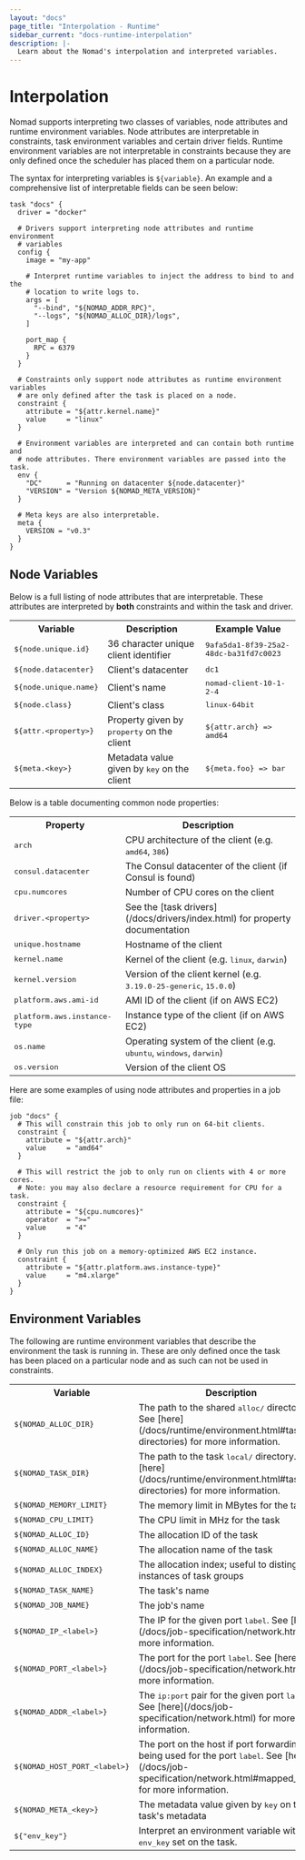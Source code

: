 ```yaml
---
layout: "docs"
page_title: "Interpolation - Runtime"
sidebar_current: "docs-runtime-interpolation"
description: |-
  Learn about the Nomad's interpolation and interpreted variables.
---
```


# Interpolation

Nomad supports interpreting two classes of variables, node attributes and
runtime environment variables. Node attributes are interpretable in constraints,
task environment variables and certain driver fields. Runtime environment
variables are not interpretable in constraints because they are only defined
once the scheduler has placed them on a particular node.

The syntax for interpreting variables is `${variable}`. An example and a
comprehensive list of interpretable fields can be seen below:

```hcl
task "docs" {
  driver = "docker"

  # Drivers support interpreting node attributes and runtime environment
  # variables
  config {
    image = "my-app"

    # Interpret runtime variables to inject the address to bind to and the
    # location to write logs to.
    args = [
      "--bind", "${NOMAD_ADDR_RPC}",
      "--logs", "${NOMAD_ALLOC_DIR}/logs",
    ]

    port_map {
      RPC = 6379
    }
  }

  # Constraints only support node attributes as runtime environment variables
  # are only defined after the task is placed on a node.
  constraint {
    attribute = "${attr.kernel.name}"
    value     = "linux"
  }

  # Environment variables are interpreted and can contain both runtime and
  # node attributes. There environment variables are passed into the task.
  env {
    "DC"      = "Running on datacenter ${node.datacenter}"
    "VERSION" = "Version ${NOMAD_META_VERSION}"
  }

  # Meta keys are also interpretable.
  meta {
    VERSION = "v0.3"
  }
}
```

## Node Variables <a id="interpreted_node_vars"></a>

Below is a full listing of node attributes that are interpretable. These
attributes are interpreted by __both__ constraints and within the task and
driver.

<table class="table table-bordered table-striped">
  <tr>
    <th>Variable</th>
    <th>Description</th>
    <th>Example Value</th>
  </tr>
  <tr>
    <td><tt>${node.unique.id}</tt></td>
    <td>36 character unique client identifier</td>
    <td><tt>9afa5da1-8f39-25a2-48dc-ba31fd7c0023</tt></td>
  </tr>
  <tr>
    <td><tt>${node.datacenter}</tt></td>
    <td>Client's datacenter</td>
    <td><tt>dc1</tt></td>
  </tr>
  <tr>
    <td><tt>${node.unique.name}</tt></td>
    <td>Client's name</td>
    <td><tt>nomad-client-10-1-2-4</tt></td>
  </tr>
  <tr>
    <td><tt>${node.class}</tt></td>
    <td>Client's class</td>
    <td><tt>linux-64bit</tt></td>
  </tr>
  <tr>
    <td><tt>${attr.&lt;property&gt;}</tt></td>
    <td>Property given by <tt>property</tt> on the client</td>
    <td><tt>${attr.arch} => amd64</tt></td>
  </tr>
  <tr>
    <td><tt>${meta.&lt;key&gt;}</tt></td>
    <td>Metadata value given by <tt>key</tt> on the client</td>
    <td><tt>${meta.foo} => bar</tt></td>
  </tr>
</table>

Below is a table documenting common node properties:

<table class="table table-bordered table-striped">
  <tr>
    <th>Property</th>
    <th>Description</th>
  </tr>
  <tr>
    <td><tt>arch</tt></td>
    <td>CPU architecture of the client (e.g. <tt>amd64</tt>, <tt>386</tt>)</td>
  </tr>
  <tr>
    <td><tt>consul.datacenter</tt></td>
    <td>The Consul datacenter of the client (if Consul is found)</td>
  </tr>
  <tr>
    <td><tt>cpu.numcores</tt></td>
    <td>Number of CPU cores on the client</td>
  </tr>
  <tr>
    <td><tt>driver.&lt;property&gt;</tt></td>
    <td>See the [task drivers](/docs/drivers/index.html) for property documentation</td>
  </tr>
  <tr>
    <td><tt>unique.hostname</tt></td>
    <td>Hostname of the client</td>
  </tr>
  <tr>
    <td><tt>kernel.name</tt></td>
    <td>Kernel of the client (e.g. <tt>linux</tt>, <tt>darwin</tt>)</td>
  </tr>
  <tr>
    <td><tt>kernel.version</tt></td>
    <td>Version of the client kernel (e.g. <tt>3.19.0-25-generic</tt>, <tt>15.0.0</tt>)</td>
  </tr>
  <tr>
    <td><tt>platform.aws.ami-id</tt></td>
    <td>AMI ID of the client (if on AWS EC2)</td>
  </tr>
  <tr>
    <td><tt>platform.aws.instance-type</tt></td>
    <td>Instance type of the client (if on AWS EC2)</td>
  </tr>
  <tr>
    <td><tt>os.name</tt></td>
    <td>Operating system of the client (e.g. <tt>ubuntu</tt>, <tt>windows</tt>, <tt>darwin</tt>)</td>
  </tr>
  <tr>
    <td><tt>os.version</tt></td>
    <td>Version of the client OS</td>
  </tr>
</table>

Here are some examples of using node attributes and properties in a job file:

```hcl
job "docs" {
  # This will constrain this job to only run on 64-bit clients.
  constraint {
    attribute = "${attr.arch}"
    value     = "amd64"
  }

  # This will restrict the job to only run on clients with 4 or more cores.
  # Note: you may also declare a resource requirement for CPU for a task.
  constraint {
    attribute = "${cpu.numcores}"
    operator  = ">="
    value     = "4"
  }

  # Only run this job on a memory-optimized AWS EC2 instance.
  constraint {
    attribute = "${attr.platform.aws.instance-type}"
    value     = "m4.xlarge"
  }
}
```

## Environment Variables <a id="interpreted_env_vars"></a>

The following are runtime environment variables that describe the environment
the task is running in. These are only defined once the task has been placed on
a particular node and as such can not be used in constraints.

<table class="table table-bordered table-striped">
  <tr>
    <th>Variable</th>
    <th>Description</th>
  </tr>
  <tr>
    <td><tt>${NOMAD_ALLOC_DIR}</tt></td>
    <td>The path to the shared <tt>alloc/</tt> directory. See [here](/docs/runtime/environment.html#task-directories) for more information.</td>
  </tr>
  <tr>
    <td><tt>${NOMAD_TASK_DIR}</tt></td>
    <td>The path to the task <tt>local/</tt> directory. See [here](/docs/runtime/environment.html#task-directories) for more information.</td>
  </tr>
  <tr>
    <td><tt>${NOMAD_MEMORY_LIMIT}</tt></td>
    <td>The memory limit in MBytes for the task</td>
  </tr>
  <tr>
    <td><tt>${NOMAD_CPU_LIMIT}</tt></td>
    <td>The CPU limit in MHz for the task</td>
  </tr>
  <tr>
    <td><tt>${NOMAD_ALLOC_ID}</tt></td>
    <td>The allocation ID of the task</td>
  </tr>
  <tr>
    <td><tt>${NOMAD_ALLOC_NAME}</tt></td>
    <td>The allocation name of the task</td>
  </tr>
  <tr>
    <td><tt>${NOMAD_ALLOC_INDEX}</tt></td>
    <td>The allocation index; useful to distinguish instances of task groups</td>
  </tr>
  <tr>
    <td><tt>${NOMAD_TASK_NAME}</tt></td>
    <td>The task's name</td>
  </tr>
  <tr>
    <td><tt>${NOMAD_JOB_NAME}</tt></td>
    <td>The job's name</td>
  </tr>
  <tr>
    <td><tt>${NOMAD_IP_&lt;label&gt;}</tt></td>
    <td>The IP for the given port <tt>label</tt>. See
    [here](/docs/job-specification/network.html) for more information.</td>
  </tr>
  <tr>
    <td><tt>${NOMAD_PORT_&lt;label&gt;}</tt></td>
    <td>The port for the port <tt>label</tt>. See [here](/docs/job-specification/network.html) for more information.</td>
  </tr>
  <tr>
    <td><tt>${NOMAD_ADDR_&lt;label&gt;}</tt></td>
    <td>The <tt>ip:port</tt> pair for the given port <tt>label</tt>. See
    [here](/docs/job-specification/network.html) for more information.</td>
  </tr>
  <tr>
    <td><tt>${NOMAD_HOST_PORT_&lt;label&gt;}</tt></td>
    <td>The port on the host if port forwarding is being used for the port
    <tt>label</tt>. See [here](/docs/job-specification/network.html#mapped_ports) for more
    information.</td>
  </tr>
  <tr>
    <td><tt>${NOMAD_META_&lt;key&gt;}</tt></td>
    <td>The metadata value given by <tt>key</tt> on the task's metadata</td>
  </tr>
  <tr>
    <td><tt>${"env_key"}</tt></td>
    <td>Interpret an environment variable with key <tt>env_key</tt> set on the task.</td>
  </tr>
</table>
